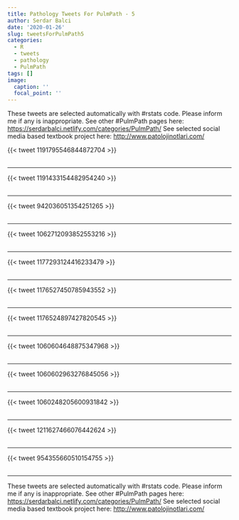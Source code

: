 ```yaml
---
title: Pathology Tweets For PulmPath - 5
author: Serdar Balci
date: '2020-01-26'
slug: tweetsForPulmPath5
categories:
  - R
  - tweets
  - pathology
  - PulmPath
tags: []
image:
  caption: ''
  focal_point: ''
---
```



These tweets are selected automatically with #rstats code. Please inform me if any is inappropriate.
See other #PulmPath pages here: https://serdarbalci.netlify.com/categories/PulmPath/ 
See selected social media based textbook project here: http://www.patolojinotlari.com/

{{< tweet 1191795546844872704 >}}
<br>
<br>
<hr>
{{< tweet 1191433154482954240 >}}
<br>
<br>
<hr>
{{< tweet 942036051354251265 >}}
<br>
<br>
<hr>
{{< tweet 1062712093852553216 >}}
<br>
<br>
<hr>
{{< tweet 1177293124416233479 >}}
<br>
<br>
<hr>
{{< tweet 1176527450785943552 >}}
<br>
<br>
<hr>
{{< tweet 1176524897427820545 >}}
<br>
<br>
<hr>
{{< tweet 1060604648875347968 >}}
<br>
<br>
<hr>
{{< tweet 1060602963276845056 >}}
<br>
<br>
<hr>
{{< tweet 1060248205600931842 >}}
<br>
<br>
<hr>
{{< tweet 1211627466076442624 >}}
<br>
<br>
<hr>
{{< tweet 954355660510154755 >}}
<br>
<br>
<hr>


These tweets are selected automatically with #rstats code. Please inform me if any is inappropriate.
See other #PulmPath pages here: https://serdarbalci.netlify.com/categories/PulmPath/ 
See selected social media based textbook project here: http://www.patolojinotlari.com/
